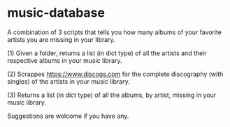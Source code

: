 # music-database
A combination of 3 scripts that tells you how many albums of your favorite artists you are missing in your library.

(1) Given a folder, returns a list (in dict type) of all the artists  and their respective albums in your music library.

(2) Scrappes https://www.discogs.com for the complete discography (with singles) of the artists in your music library.

(3) Returns a list (in dict type) of all the albums, by artist, missing in your music library.

Suggestions are welcome if you have any.
